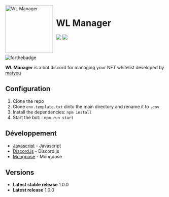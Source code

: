 <img width="150" height="150" align="left" style="float: left; margin: 0 10px 0 0;" alt="WL Manager" src="https://cdn.discordapp.com/attachments/937724360725254154/982975960439726110/icon.6be4c1a4.png">

# WL Manager

[![](https://img.shields.io/badge/discord.js-v13.7.0-blue.svg?logo=npm)](https://discord.js.org/)
[![](https://img.shields.io/badge/nodejs-16.6.0-green.svg)](https://www.nodejs.org)


<br>

![forthebadge](http://forthebadge.com/images/badges/built-with-love.svg)

**WL Manager** is a bot discord for managing your NFT whitelist developed by [matyeu](https://discord.com/users/916444775861850175)

## Configuration

1. Clone the repo
2. Clone `env.template.txt` dinto the main directory and rename it to `.env`
3. Install the dependencies: `npm install`
4. Start the bot:  : `npm run start`

## Développement

* [Javascript]() - Javascript
* [Discord.js](https://discord.js.org) - Discord.js
* [Mongoose](https://mongodb.com) - Mongoose

## Versions
* **Latest stable release** 1.0.0
* **Latest release** 1.0.0
